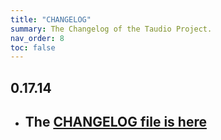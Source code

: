 ```yaml
---
title: "CHANGELOG"
summary: The Changelog of the Taudio Project.
nav_order: 8
toc: false
---
```

## 0.17.14

- ## The [CHANGELOG file is here](https://flutter-sound.canardoux.xyz/changelog.html)

